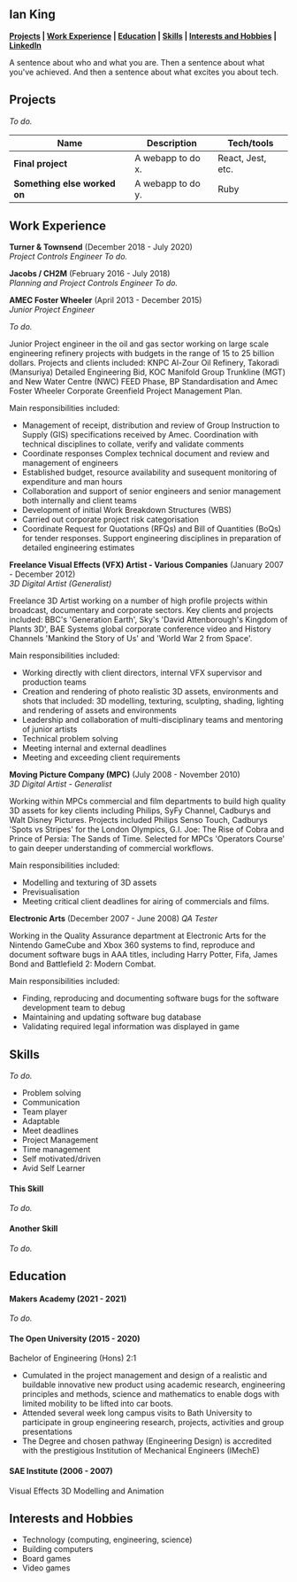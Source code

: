 ## Ian King


**[Projects](https://github.com/Battery0/CV#Projects) | [Work Experience](https://github.com/Battery0/CV#Work-Experience) | [Education](https://github.com/Battery0/CV#education) | [Skills](https://github.com/Battery0/CV#skills) | [Interests and Hobbies](https://github.com/Battery0/CV#Interests-and-Hobbies) | <a href="https://www.linkedin.com/in/iankinguk" target="blank" rel="noopener noreferrer">LinkedIn</a>**  
<!--
Add a medium link once it's up and running
-->



A sentence about who and what you are. Then a sentence about what you've achieved. And then a sentence about what excites you about tech.

<!--
Completed the degree whilst in full time employment.
-->


## Projects
_To do._

| Name                         | Description       | Tech/tools        |
| ---------------------------- | ----------------- | ----------------- |
| **Final project**            | A webapp to do x. | React, Jest, etc. |
| **Something else worked on** | A webapp to do y. | Ruby              |









## Work Experience

**Turner & Townsend** (December 2018 - July 2020)  
_Project Controls Engineer_
_To do._
<!-- - Any experience, including roles and responsibilities and results achieved in bullet point format.
- Any experience relevant to software development -->



**Jacobs / CH2M** (February 2016 - July 2018)  
_Planning and Project Controls Engineer_
_To do._



**AMEC Foster Wheeler** (April 2013 - December 2015)  
_Junior Project Engineer_

_To do._

Junior Project engineer in the oil and gas sector working on large scale engineering refinery projects with budgets in the range of 15 to 25 billion dollars.
Projects and clients included: KNPC Al-Zour Oil Refinery, Takoradi (Mansuriya) Detailed Engineering Bid, KOC Manifold Group Trunkline (MGT) and New Water Centre (NWC) FEED Phase, BP Standardisation and Amec Foster Wheeler Corporate Greenfield Project Management Plan.

Main responsibilities included:
- Management of receipt, distribution and review of Group Instruction to Supply (GIS) specifications received by Amec. Coordination with technical disciplines to collate, verify and validate comments
- Coordinate responses Complex technical document and review and management of engineers
- Established budget, resource availability and susequent monitoring of expenditure and man hours
- Collaboration and support of senior engineers and senior management both internally and client teams
- Development of initial Work Breakdown Structures (WBS)
- Carried out corporate project risk categorisation
- Coordinate Request for Quotations (RFQs) and Bill of Quantities (BoQs) for tender responses. Support engineering disciplines in preparation of detailed engineering estimates

**Freelance Visual Effects (VFX) Artist - Various Companies** (January 2007 - December 2012)  
_3D Digital Artist (Generalist)_

Freelance 3D Artist working on a number of high profile projects within broadcast, documentary and corporate sectors. Key clients and projects included: BBC's 'Generation Earth', Sky's 'David Attenborough's Kingdom of Plants 3D', BAE Systems global corporate conference video and History Channels 'Mankind the Story of Us' and 'World War 2 from Space'.

Main responsibilities included:
- Working directly with client directors, internal VFX supervisor and production teams
- Creation and rendering of photo realistic 3D assets, environments and shots that included: 3D modelling, texturing, sculpting, shading, lighting and rendering of assets and environments
- Leadership and collaboration of multi-disciplinary teams and mentoring of junior artists
- Technical problem solving
- Meeting internal and external deadlines
- Meeting and exceeding client requirements


**Moving Picture Company (MPC)** (July 2008 - November 2010)  
_3D Digital Artist - Generalist_

Working within MPCs commercial and film departments to build high quality 3D assets for key clients including Philips, SyFy Channel, Cadburys and Walt Disney Pictures. Projects included Philips Senso Touch, Cadburys 'Spots vs Stripes' for the London Olympics, G.I. Joe: The Rise of Cobra and Prince of Persia: The Sands of Time. Selected for MPCs 'Operators Course' to gain deeper understanding of commercial workflows.

Main responsibilities included:
- Modelling and texturing of 3D assets
- Previsualisation
- Meeting critical client deadlines for airing of commercials and films.



**Electronic Arts** (December 2007 - June 2008)
_QA Tester_

Working in the Quality Assurance department at Electronic Arts for the Nintendo GameCube and Xbox 360 systems to find, reproduce and document software bugs in AAA titles, including Harry Potter, Fifa, James Bond and Battlefield 2: Modern Combat.

Main responsibilities included:
- Finding, reproducing and documenting software bugs for the software development team to debug
- Maintaining and updating software bug database
- Validating required legal information was displayed in game







## Skills
_To do._
<!--
Consider skills relevant to software development. Then consider your best skills. Pick 2-4 skills and write a short descriptive paragraph for each one. You should demonstrate how capable you are at this skill with examples.
(Using a STAR example Paragraph) Consider the questions below.-->

- Problem solving
- Communication
- Team player
- Adaptable
- Meet deadlines
- Project Management
- Time management
- Self motivated/driven
- Avid Self Learner

<!--
-STAR
-What was the situation/task? (ST)

-How was the skill used?

-What did you do? (action)

-What was the result?-->


#### This Skill
_To do._
<!-- - Experience
- Achievements
- Evidence (STAR)-->

#### Another Skill
_To do._
<!-- Descriptive paragraph of how capable you are at this skill and, if relevant, how it has developed (again use STAR for this)

- I achieved A during my work at B (job, or otherwise)
- I contributed to the growth of X while doing Y (job, or otherwise)
- I built this, made this, broke this, fixed this, etc.
- A link to some on-line evidence (blogs, videos, articles, etc.)-->









## Education

#### Makers Academy (2021 - 2021)
_To do._
<!-- - Use short descriptions of what you did and a skill you used. (Similar to format from the 'Work Experience' section above)
- e.g Frequently used paring in order to problem solve efficiently, requiring teamwork and communication.
- you might also mention aspects some other skills/knowledge listed below: 
- OOP, TDD, MVC, DDD
- Agile/XP
- Ruby, Rails, JavaScript
- RSpec, Jasmine -->

#### The Open University (2015 - 2020)
Bachelor of Engineering (Hons) 2:1
- Cumulated in the project management and design of a realistic and buildable innovative new product using academic research, engineering principles and methods, science and mathematics to enable dogs with limited mobility to be lifted into car boots.
- Attended several week long campus visits to Bath University to participate in group engineering research, projects, activities and group presentations
- The Degree and chosen pathway (Engineering Design) is accredited with the prestigious Institution of Mechanical Engineers (IMechE)

#### SAE Institute (2006 - 2007)
Visual Effects 3D Modelling and Animation

<!--
courses taken in engineering ?
That in some arguable way make you a better software developer or well-rounded person -->





## Interests and Hobbies

- Technology (computing, engineering, science)
- Building computers
- Board games
- Video games
